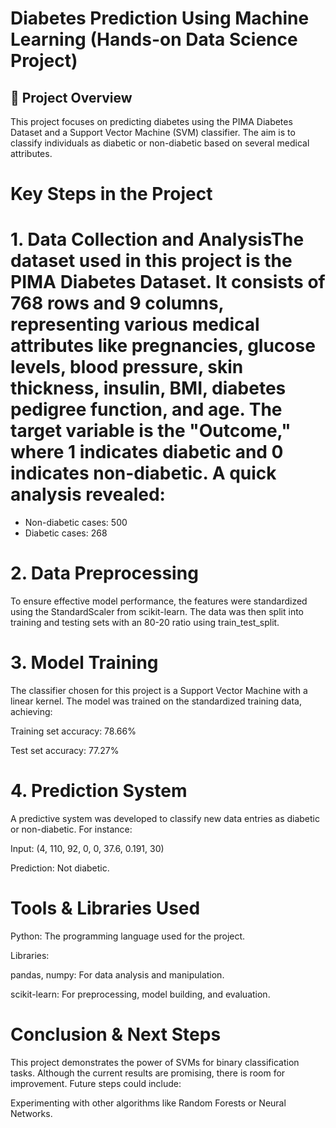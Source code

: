 # Diabetes Prediction Using Machine Learning (Hands-on Data Science Project)

## 🚀 Project Overview
 This project focuses on predicting diabetes using the PIMA Diabetes Dataset and a Support Vector Machine (SVM) classifier. The aim is to classify individuals as diabetic or non-diabetic based on several medical attributes.

# Key Steps in the Project

# 1. Data Collection and AnalysisThe dataset used in this project is the PIMA Diabetes Dataset. It consists of 768 rows and 9 columns, representing various medical attributes like pregnancies, glucose levels, blood pressure, skin thickness, insulin, BMI, diabetes pedigree function, and age. The target variable is the "Outcome," where 1 indicates diabetic and 0 indicates non-diabetic. A quick analysis revealed:
 - Non-diabetic cases: 500
 - Diabetic cases: 268

# 2. Data Preprocessing 
 To ensure effective model performance, the features were standardized using the StandardScaler from scikit-learn. The data was then split into training and testing sets with an 80-20 ratio using train_test_split.

# 3. Model Training
 The classifier chosen for this project is a Support Vector Machine with a linear kernel. The model was trained on the standardized training data, achieving:

 Training set accuracy: 78.66%

 Test set accuracy: 77.27%

# 4. Prediction System

A predictive system was developed to classify new data entries as diabetic or non-diabetic. For instance:

 Input: (4, 110, 92, 0, 0, 37.6, 0.191, 30)

 Prediction: Not diabetic.


# Tools & Libraries Used

 Python: The programming language used for the project.

 Libraries:

 pandas, numpy: For data analysis and manipulation.

 scikit-learn: For preprocessing, model building, and evaluation.

# Conclusion & Next Steps

This project demonstrates the power of SVMs for binary classification tasks. Although the current results are promising, there is room for improvement. Future steps could include:

 Experimenting with other algorithms like Random Forests or Neural Networks.
